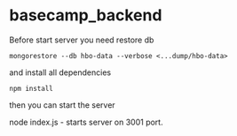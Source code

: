 # basecamp_backend

Before start server you need restore db

    mongorestore --db hbo-data --verbose <...dump/hbo-data>

and install all dependencies

    npm install

then you can start the server

node index.js - starts server on 3001 port.